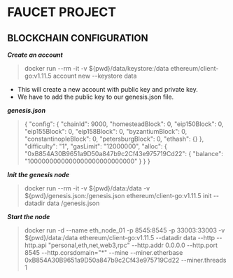 # FAUCET PROJECT

## BLOCKCHAIN CONFIGURATION


***Create an account***

> docker run --rm -it -v \${pwd}/data/keystore:/data ethereum/client-go:v1.11.5 account new --keystore data

* This will create a new account with public key and private key.
* We have to add the public key to our genesis.json file.

***genesis.json***

> {
	"config": {
		"chainId": 9000,
		"homesteadBlock": 0,
		"eip150Block": 0,
		"eip155Block": 0,
		"eip158Block": 0,
		"byzantiumBlock": 0,
		"constantinopleBlock": 0,
		"petersburgBlock": 0,
		"ethash": {}
	},
	"difficulty": "1",
	"gasLimit": "12000000",
	"alloc": {
			"0xB854A30B9651a9D50a847b9c2Cf43e975719Cd22": {
			"balance": "1000000000000000000000000000"
		}
	}
}

***Init the genesis node***

> docker run --rm -it -v \${pwd}/data:/data -v \${pwd}/genesis.json:/genesis.json ethereum/client-go:v1.11.5 init --datadir data /genesis.json

***Start the node***

> docker run -d --name eth_node_01 -p 8545:8545 -p 33003:33003 -v \${pwd}/data:/data ethereum/client-go:v1.11.5 --datadir data --http --http.api "personal,eth,net,web3,rpc" --http.addr 0.0.0.0 --http.port 8545 --http.corsdomain="*" --mine --miner.etherbase 0xB854A30B9651a9D50a847b9c2Cf43e975719Cd22 --miner.threads 1



